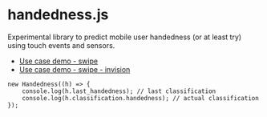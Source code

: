 # handedness.js

Experimental library to predict mobile user handedness (or at least try) using touch events and sensors.

- [Use case demo - swipe](https://roquef.github.io/handedness/)
- [Use case demo - swipe - invision](https://invis.io/E8N5FXJ7JDK)

```
new Handedness((h) => {
    console.log(h.last_handedness); // last classification
    console.log(h.classification.handedness); // actual classification
});
```
